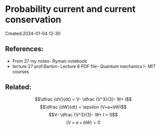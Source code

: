 
# Probability current and current conservation
Created:2024-01-04 12-30






## References:
-  From 27 my notes- Ryman notebook
- lecture 27 prof.Barton- Lecture 6 PDF file- Quantum mechanics I- MIT courses
## Related:

$$\dfrac {dV}{dt} = V- \dfrac {V^3}{3}- W+ I$$$$\dfrac {dW}{dt} = \epsilon (V+a+bW)$$$$V- \dfrac {V^3}{3}- W+ I = 0$$$$(V+a+bW)= 0$$